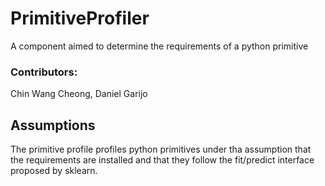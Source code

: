 # PrimitiveProfiler
A component aimed to determine the requirements of a python primitive

### Contributors:
Chin Wang Cheong, Daniel Garijo

## Assumptions
The primitive profile profiles python primitives under tha assumption that the requirements are installed and that they follow the fit/predict interface proposed by sklearn.

